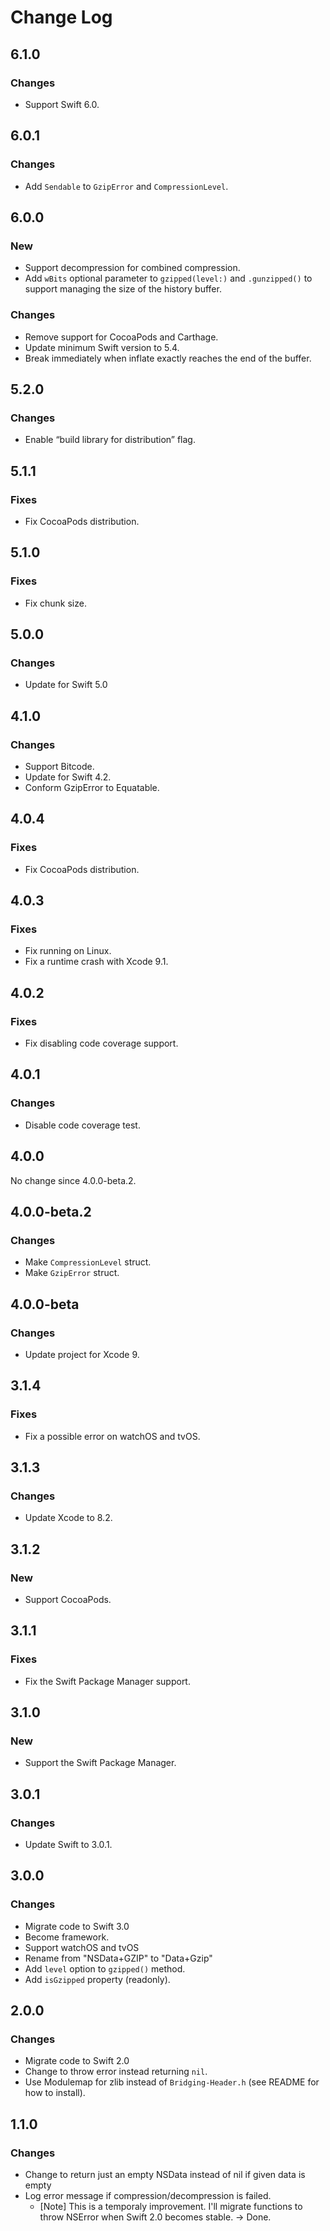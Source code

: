 
Change Log
==========================

6.1.0
--------------------------

### Changes

- Support Swift 6.0.



6.0.1
--------------------------

### Changes

- Add `Sendable` to `GzipError` and `CompressionLevel`.



6.0.0
--------------------------

### New

- Support decompression for combined compression.
- Add `wBits` optional parameter to `gzipped(level:)` and `.gunzipped()` to support managing the size of the history buffer.


### Changes

- Remove support for CocoaPods and Carthage.
- Update minimum Swift version to 5.4.
- Break immediately when inflate exactly reaches the end of the buffer.



5.2.0
--------------------------

### Changes

- Enable “build library for distribution” flag.



5.1.1
--------------------------

### Fixes

- Fix CocoaPods distribution.



5.1.0
--------------------------

### Fixes

- Fix chunk size.



5.0.0
--------------------------

### Changes

- Update for Swift 5.0


4.1.0
--------------------------

### Changes

- Support Bitcode.
- Update for Swift 4.2.
- Conform GzipError to Equatable.


4.0.4
--------------------------

### Fixes

- Fix CocoaPods distribution.


4.0.3
--------------------------

### Fixes

- Fix running on Linux.
- Fix a runtime crash with Xcode 9.1.


4.0.2
--------------------------

### Fixes

- Fix disabling code coverage support.


4.0.1
--------------------------

### Changes

- Disable code coverage test.


4.0.0
--------------------------

No change since 4.0.0-beta.2.



4.0.0-beta.2
--------------------------

### Changes

- Make `CompressionLevel` struct.
- Make `GzipError` struct.



4.0.0-beta
--------------------------

### Changes

- Update project for Xcode 9.



3.1.4
--------------------------

### Fixes

- Fix a possible error on watchOS and tvOS.



3.1.3
--------------------------

### Changes

- Update Xcode to 8.2.



3.1.2
--------------------------

### New

- Support CocoaPods.



3.1.1
--------------------------

### Fixes

- Fix the Swift Package Manager support.



3.1.0
--------------------------

### New

- Support the Swift Package Manager.



3.0.1
--------------------------

### Changes

- Update Swift to 3.0.1.



3.0.0
--------------------------

### Changes

- Migrate code to Swift 3.0
- Become framework.
- Support watchOS and tvOS
- Rename from "NSData+GZIP" to "Data+Gzip"
- Add `level` option to `gzipped()` method.
- Add `isGzipped` property (readonly).



2.0.0
--------------------------

### Changes

- Migrate code to Swift 2.0
- Change to throw error instead returning `nil`.
- Use Modulemap for zlib instead of `Bridging-Header.h` (see README for how to install).



1.1.0
--------------------------

### Changes

- Change to return just an empty NSData instead of nil if given data is empty
- Log error message if compression/decompression is failed.
    - [Note] This is a temporaly improvement.
      I'll migrate functions to throw NSError when Swift 2.0 becomes stable. -> Done.
